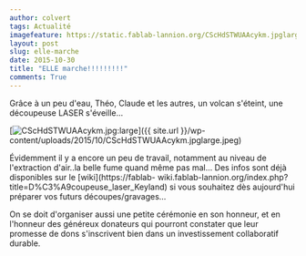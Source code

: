 ```yaml
---
author: colvert
tags: Actualité
imagefeature: https://static.fablab-lannion.org/CScHdSTWUAAcykm.jpglarge.jpeg
layout: post
slug: elle-marche
date: 2015-10-30
title: "ELLE marche!!!!!!!!!"
comments: True
---
```

Grâce à un peu d'eau, Théo, Claude et les autres, un volcan s'éteint, une
découpeuse LASER s'éveille…

[![CScHdSTWUAAcykm.jpg:large](https://static.fablab-lannion.org/CScHdSTWUAAcykm.jpglarge-1024x576.jpeg)]({{ site.url }}/wp-content/uploads/2015/10/CScHdSTWUAAcykm.jpglarge.jpeg)



Évidemment il y a encore un peu de travail, notamment au niveau de
l'extraction d'air..la belle fume quand même pas mal… Des infos sont déjà
disponibles sur le [wiki](https://fablab-
wiki.fablab-lannion.org/index.php?title=D%C3%A9coupeuse_laser_Keyland) si vous
souhaitez dès aujourd'hui préparer vos futurs découpes/gravages…

On se doit d'organiser aussi une petite cérémonie en son honneur, et en
l'honneur des généreux donateurs qui pourront constater que leur promesse de
dons s'inscrivent bien dans un investissement collaboratif durable.


